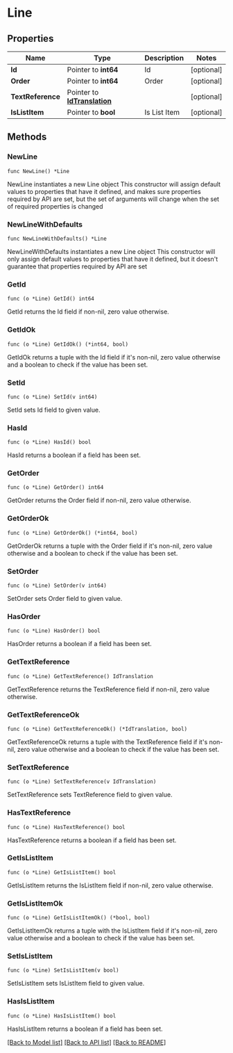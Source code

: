 # Line

## Properties

Name | Type | Description | Notes
------------ | ------------- | ------------- | -------------
**Id** | Pointer to **int64** | Id | [optional] 
**Order** | Pointer to **int64** | Order | [optional] 
**TextReference** | Pointer to [**IdTranslation**](IdTranslation.md) |  | [optional] 
**IsListItem** | Pointer to **bool** | Is List Item | [optional] 

## Methods

### NewLine

`func NewLine() *Line`

NewLine instantiates a new Line object
This constructor will assign default values to properties that have it defined,
and makes sure properties required by API are set, but the set of arguments
will change when the set of required properties is changed

### NewLineWithDefaults

`func NewLineWithDefaults() *Line`

NewLineWithDefaults instantiates a new Line object
This constructor will only assign default values to properties that have it defined,
but it doesn't guarantee that properties required by API are set

### GetId

`func (o *Line) GetId() int64`

GetId returns the Id field if non-nil, zero value otherwise.

### GetIdOk

`func (o *Line) GetIdOk() (*int64, bool)`

GetIdOk returns a tuple with the Id field if it's non-nil, zero value otherwise
and a boolean to check if the value has been set.

### SetId

`func (o *Line) SetId(v int64)`

SetId sets Id field to given value.

### HasId

`func (o *Line) HasId() bool`

HasId returns a boolean if a field has been set.

### GetOrder

`func (o *Line) GetOrder() int64`

GetOrder returns the Order field if non-nil, zero value otherwise.

### GetOrderOk

`func (o *Line) GetOrderOk() (*int64, bool)`

GetOrderOk returns a tuple with the Order field if it's non-nil, zero value otherwise
and a boolean to check if the value has been set.

### SetOrder

`func (o *Line) SetOrder(v int64)`

SetOrder sets Order field to given value.

### HasOrder

`func (o *Line) HasOrder() bool`

HasOrder returns a boolean if a field has been set.

### GetTextReference

`func (o *Line) GetTextReference() IdTranslation`

GetTextReference returns the TextReference field if non-nil, zero value otherwise.

### GetTextReferenceOk

`func (o *Line) GetTextReferenceOk() (*IdTranslation, bool)`

GetTextReferenceOk returns a tuple with the TextReference field if it's non-nil, zero value otherwise
and a boolean to check if the value has been set.

### SetTextReference

`func (o *Line) SetTextReference(v IdTranslation)`

SetTextReference sets TextReference field to given value.

### HasTextReference

`func (o *Line) HasTextReference() bool`

HasTextReference returns a boolean if a field has been set.

### GetIsListItem

`func (o *Line) GetIsListItem() bool`

GetIsListItem returns the IsListItem field if non-nil, zero value otherwise.

### GetIsListItemOk

`func (o *Line) GetIsListItemOk() (*bool, bool)`

GetIsListItemOk returns a tuple with the IsListItem field if it's non-nil, zero value otherwise
and a boolean to check if the value has been set.

### SetIsListItem

`func (o *Line) SetIsListItem(v bool)`

SetIsListItem sets IsListItem field to given value.

### HasIsListItem

`func (o *Line) HasIsListItem() bool`

HasIsListItem returns a boolean if a field has been set.


[[Back to Model list]](../README.md#documentation-for-models) [[Back to API list]](../README.md#documentation-for-api-endpoints) [[Back to README]](../README.md)



